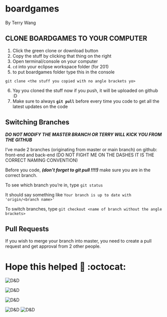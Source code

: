 ﻿# boardgames
By Terry Wang

## CLONE BOARDGAMES TO YOUR COMPUTER
1. Click the green clone or download button
2. Copy the stuff by clicking that thing on the right
3. Open terminal/console on your computer
4. `cd` into your eclipse workspace folder (for 201)
5. to put boardgames folder type this in the console

 `git clone <the stuff you copied with no angle brackets yo>`

6. Yay you cloned the stuff now if you push, it will be uploaded on github :D
7. Make sure to always **`git pull`** before every time you code to get all the latest updates on the code
 
## Switching Branches
***DO NOT MODIFY THE MASTER BRANCH OR TERRY WILL KICK YOU FROM THE GITHUB***

I’ve made 2 branches (originating from master or main branch) on github: 
front-end and back-end (DO NOT FIGHT ME ON THE DASHES IT IS THE CORRECT NAMING CONVENTION)

Before you code, ***(don’t forget to git pull !!!!)*** make sure you are in the correct branch. 

To see which branch you’re in, type
`git status`

It should say something like 
`Your branch is up to date with 'origin/<branch name>'`

To switch branches, type
`git checkout <name of branch without the angle brackets>`

## Pull Requests
If you wish to merge your branch into master, you need to create a pull request and get approval from 2 other people.


# Hope this helped :metal: :octocat: 

![D&D](https://geekandsundry.com/wp-content/uploads/2017/10/CR-table-opening.png)

![D&D](https://geekandsundry.com/wp-content/uploads/2017/10/CR-table-opening.png)

![D&D](https://geekandsundry.com/wp-content/uploads/2017/10/CR-table-opening.png)

![D&D](https://geekandsundry.com/wp-content/uploads/2017/10/CR-table-opening.png)
![D&D](https://geekandsundry.com/wp-content/uploads/2017/10/CR-table-opening.png)

